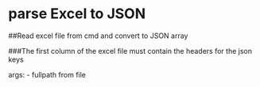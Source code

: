 # parse Excel to JSON

##Read excel file from cmd and convert to JSON array

###The first column of the excel file must contain the headers for the json keys

args: 
	- fullpath from file
